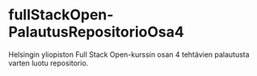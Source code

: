# fullStackOpen-PalautusRepositorioOsa4
Helsingin yliopiston Full Stack Open-kurssin osan 4 tehtävien palautusta varten luotu repositorio.

